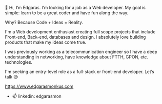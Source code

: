 👋 Hi, I’m Edgaras. I'm looking for a job as a Web developer. My goal is simple: learn to be a great coder and have fun along the way.

Why? Because Code + Ideas = Reality.

I'm a Web development enthusiast creating full scope projects that include Front-end, Back-end, databases and design. I absolutely love building products that make my ideas come true.

I was previously working as a telecommunication engineer so I have a deep understanding in networking, have knowledge about FTTH, GPON, etc. technologies.

I'm seeking an entry-level role as a full-stack or front-end developer. Let’s talk 😉

https://www.edgarasmonkus.com

- 📫 linkedin: edgarasmon


<!---
EdgarasMon/EdgarasMon is a ✨ special ✨ repository because its `README.md` (this file) appears on your GitHub profile.
You can click the Preview link to take a look at your changes.
--->
